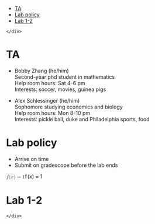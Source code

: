<!DOCTYPE html>
<html>

<head>
  <meta charset="utf-8">
  <meta name="viewport" content="width=device-width, initial-scale=1.0">
  <title>MATH 111L</title>
  <link rel="stylesheet" href="https://stackedit.io/style.css" />
</head>

<body class="stackedit">
  <div class="stackedit__left">
    <div class="stackedit__toc">
      
<ul>
<li><a href="#ta">TA</a></li>
<li><a href="#lab-policy">Lab policy</a></li>
<li><a href="#lab-1-2">Lab 1-2</a></li>
</ul>

    </div>
  </div>
  <div class="stackedit__right">
    <div class="stackedit__html">
      <h1 id="ta">TA</h1>
<ul>
<li>
<p>Bobby Zhang (he/him)<br>
Second-year phd student in mathematics<br>
Help room hours: Sat 4-6 pm<br>
Interests: soccer, movies, guinea pigs</p>
</li>
<li>
<p>Alex Schlessinger (he/him)<br>
Sophomore studying economics and biology<br>
Help room hours: Mon 8-10 pm<br>
Interests: pickle ball, duke and Philadelphia sports, food</p>
</li>
</ul>
<h1 id="lab-policy">Lab policy</h1>
<ul>
<li>Arrive on time</li>
<li>Submit on gradescope before the lab ends</li>
</ul>
<p><span class="katex--inline"><span class="katex"><span class="katex-mathml"><math xmlns="http://www.w3.org/1998/Math/MathML"><semantics><mrow><mi>f</mi><mo stretchy="false">(</mo><mi>x</mi><mo stretchy="false">)</mo><mo>=</mo><mn>1</mn></mrow><annotation encoding="application/x-tex">f(x)=1</annotation></semantics></math></span><span class="katex-html" aria-hidden="true"><span class="base"><span class="strut" style="height: 1em; vertical-align: -0.25em;"></span><span class="mord mathnormal" style="margin-right: 0.10764em;">f</span><span class="mopen">(</span><span class="mord mathnormal">x</span><span class="mclose">)</span><span class="mspace" style="margin-right: 0.277778em;"></span><span class="mrel">=</span><span class="mspace" style="margin-right: 0.277778em;"></span></span><span class="base"><span class="strut" style="height: 0.64444em; vertical-align: 0em;"></span><span class="mord">1</span></span></span></span></span></p>
<h1 id="lab-1-2">Lab 1-2</h1>

    </div>
  </div>
</body>

</html>
